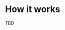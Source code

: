 <!-- START_METADATA
---
title: How it works
draft: true
sidebar_position: 10
---
END_METADATA -->

# How it works

TBD